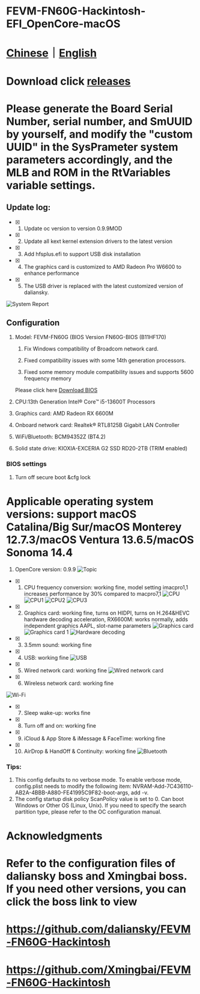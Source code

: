 # FEVM-FN60G-Hackintosh-EFI_OpenCore-macOS

# [Chinese](https://github.com/jhihhe/FEVM-FN60G-Hackintosh/blob/main/README.md)｜[English](https://github.com/jhihhe/FEVM-FN60G-Hackintosh/blob/main/README-EN.md)

# Download click [releases](https://github.com/jhihhe/FEVM-FN60G-Hackintosh/releases)

# Please generate the Board Serial Number, serial number, and SmUUID by yourself, and modify the "custom UUID" in the SysPrameter system parameters accordingly, and the MLB and ROM in the RtVariables variable settings.

## Update log:
- [x] 1. Update oc version to version 0.9.9MOD
- [x] 2. Update all kext kernel extension drivers to the latest version
- [x] 3. Add hfsplus.efi to support USB disk installation
- [x] 4. The graphics card is customized to AMD Radeon Pro W6600 to enhance performance
- [x] 5. The USB driver is replaced with the latest customized version of daliansky.

![System Report](https://github.com/jhihhe/FEVM-FN60G-Hackintosh/blob/main/%E7%B3%BB%E7%BB%9F%E6%8A%A5%E5%91%8A.png)

## Configuration
1. Model: FEVM-FN60G (BIOS Version FN60G-BIOS (B11HF170)
   
    1. Fix Windows compatibility of Broadcom network card.
   
    2. Fixed compatibility issues with some 14th generation processors.
   
    3. Fixed some memory module compatibility issues and supports 5600 frequency memory
   
    Please click here [Download BIOS](https://github.com/jhihhe/FEVM-FN60G-Hackintosh/releases/tag/BIOS)

1. CPU:13th Generation Intel® Core™ i5-13600T Processors
1. Graphics card: AMD Radeon RX 6600M
1. Onboard network card: Realtek® RTL8125B Gigabit LAN Controller
1. WiFi/Bluetooth: BCM94352Z (BT4.2)
1. Solid state drive: KIOXIA-EXCERIA G2 SSD RD20-2TB (TRIM enabled)

### BIOS settings
1. Turn off secure boot &cfg lock

# **Applicable operating system versions: support macOS Catalina/Big Sur/macOS Monterey 12.7.3/macOS Ventura 13.6.5/macOS Sonoma 14.4**
1. OpenCore version: 0.9.9
![Topic](https://tva2.sinaimg.cn/large/cec1774cly8h1g75kzm0vj21hc0u0gmt.jpg)
- [x] 1. CPU frequency conversion: working fine, model setting imacpro1,1 increases performance by 30% compared to macpro7,1
![CPU](https://github.com/jhihhe/FEVM-FN60G-Hackintosh/blob/main/CPU%E6%B5%8B%E8%AF%95.png)
![CPU1](https://github.com/jhihhe/FEVM-FN60G-Hackintosh/blob/main/CPU.png)
![CPU2](https://github.com/jhihhe/FEVM-FN60G-Hackintosh/blob/main/CPU%E7%9B%91%E6%B5%8B.png)
![CPU3](https://github.com/jhihhe/FEVM-FN60G-Hackintosh/blob/main/CPU%E7%9B%91%E6%B5%8B1.png)
- [x] 2. Graphics card: working fine, turns on HIDPI, turns on H.264&HEVC hardware decoding acceleration, RX6600M: works normally, adds independent graphics AAPL, slot-name parameters
![Graphics card](https://github.com/jhihhe/FEVM-FN60G-Hackintosh/blob/main/%E6%98%BE%E5%8D%A1.png)
![Graphics card 1](https://github.com/jhihhe/FEVM-FN60G-Hackintosh/blob/main/GPU%E6%B5%8B%E8%AF%951.png)
![Hardware decoding](https://github.com/jhihhe/FEVM-FN60G-Hackintosh/blob/main/%E7%A1%AC%E8%A7%A3%E7%A0%81.png)
- [x] 3. 3.5mm sound: working fine
- [x] 4. USB: working fine
![USB](https://github.com/jhihhe/FEVM-FN60G-Hackintosh/blob/main/USB.png)
- [x] 5. Wired network card: working fine
![Wired network card](https://github.com/jhihhe/FEVM-FN60G-Hackintosh/blob/main/%E6%9C%89%E7%BA%BF%E7%BD%91%E5%8D%A1.png)
- [x] 6. Wireless network card: working fine

![Wi-Fi](https://github.com/jhihhe/FEVM-FN60G-Hackintosh/blob/main/%E6%97%A0%E7%BA%BF%E7%BD%91.png)
- [x] 7. Sleep wake-up: works fine
- [x] 8. Turn off and on: working fine
- [x] 9. iCloud & App Store & iMessage & FaceTime: working fine
- [x] 10. AirDrop & HandOff & Continuity: working fine
![Bluetooth](https://github.com/jhihhe/FEVM-FN60G-Hackintosh/blob/main/%E8%93%9D%E7%89%99.png)

### Tips:

1. This config defaults to no verbose mode. To enable verbose mode, config.plist needs to modify the following item: NVRAM-Add-7C436110-AB2A-4BBB-A880-FE41995C9F82-boot-args, add -v.
1. The config startup disk policy ScanPolicy value is set to 0. Can boot Windows or Other OS (Linux, Unix). If you need to specify the search partition type, please refer to the OC configuration manual.

# Acknowledgments
# Refer to the configuration files of daliansky boss and Xmingbai boss. If you need other versions, you can click the boss link to view
# https://github.com/daliansky/FEVM-FN60G-Hackintosh

# https://github.com/Xmingbai/FEVM-FN60G-Hackintosh
